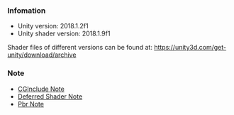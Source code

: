 ### Infomation
* Unity version: 2018.1.2f1
* Unity shader version: 2018.1.9f1

Shader files of different versions can be found at: https://unity3d.com/get-unity/download/archive

### Note
* [CGInclude Note](CGIncludeNote.md)
* [Deferred Shader Note](DeferredShaderNote.md)
* [Pbr Note](PbrNote.md)
